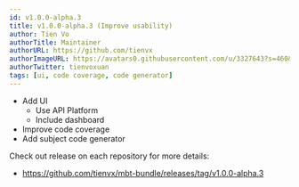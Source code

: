 ```yaml
---
id: v1.0.0-alpha.3
title: v1.0.0-alpha.3 (Improve usability)
author: Tien Vo
authorTitle: Maintainer
authorURL: https://github.com/tienvx
authorImageURL: https://avatars0.githubusercontent.com/u/3327643?s=460&v=4
authorTwitter: tienvoxuan
tags: [ui, code coverage, code generator]
---
```


* Add UI
  * Use API Platform
  * Include dashboard
* Improve code coverage
* Add subject code generator

Check out release on each repository for more details:
* https://github.com/tienvx/mbt-bundle/releases/tag/v1.0.0-alpha.3

